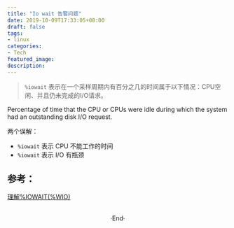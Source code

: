 ```yaml
---
title: "Io wait 告警问题"
date: 2019-10-09T17:33:05+08:00
draft: false
tags: 
- linux
categories: 
- Tech
featured_image: 
description: 
---
```



> `%iowait` 表示在一个采样周期内有百分之几的时间属于以下情况：CPU空闲、并且仍未完成的I/O请求。  

Percentage of time that the CPU or CPUs were idle during which the system had an outstanding disk I/O request.

两个误解：

- `%iowait` 表示 CPU 不能工作的时间
- `%iowait` 表示 I/O 有瓶颈


## 参考：
[理解%IOWAIT(%WIO)](http://linuxperf.com/?p=33)  





<br>

<center>  ·End·  </center>
